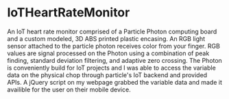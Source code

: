 # IoTHeartRateMonitor
An IoT heart rate monitor comprised of a Particle Photon computing board and a custom modeled, 3D ABS printed plastic encasing. An RGB light sensor attached to the particle photon receives color from your finger. RGB values are signal processed on the Photon using a combination of peak finding, standard deviation filtering, and adaptive zero crossing. The Photon is conveniently build for IoT projects and I was able to access the variable data on the physical chop through particle's IoT backend and provided APIs. A jQuery script on my webpage grabbed the variable data and made it availible for the user on their mobile device. 
